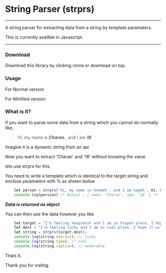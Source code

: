 # String Parser (strprs)
---

A string parser for extracting data from a string by template paramaters.

This is currently availble in Javascript.

---

### Download

Download this library by clicking clone or download on top.

### Usage

For Normal version
> <script src='strprs.js'></script>

For Minified version
> <script src='strprs.min.js'></script>

### What is it?

if you want to parse some data from a string which you cannot do normally like,

> Hi, my name is ___Charan___ , and I am ___18___

Imagine it is a dynamic string from an api

Now you want to extract 'Charan' and '18' without knowing the value

lets use strprs for this.

You need to write a template which is identical to the target string and enclose paramaters with % as shown below

```javascript
	let person = strprs('Hi, my name is %name% , and I am %age%', Hi, my name is Charan , and I am 18);
	console.log(persion) /* Output : { name: 'Charan', age: '18' } */
```

***Data is returned as object***

You can then use the data however you like

```javascript
	let target = "I'm feeling %express% and I am in %type% place. I hope it will be %caption%.";
	let dest = "I'm feeling lucky and I am in cool place. I hope it will be memorable.";
	let string = strprs(target,dest);
	console.log(string.express); // lucky
	console.log(string.type); // cool
	console.log(string.caption); // memorable
```

Thats it.

Thank you for visting.

